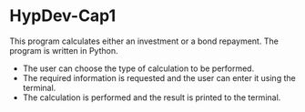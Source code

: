 # HypDev-Cap1

This program calculates either an investment or a bond repayment.
The program is written in Python.

* The user can choose the type of calculation to be performed.
* The required information is requested and the user can enter it using the terminal.
* The calculation is performed and the result is printed to the terminal.